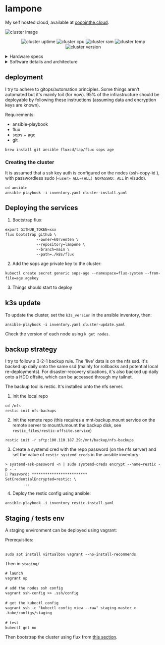 # lampone

My self hosted cloud, available at [cocointhe.cloud](https://cocointhe.cloud).

![cluster image](./3d/cluster.gif)


<div align="center">

![cluster uptime](https://img.shields.io/endpoint?url=https%3A%2F%2Fstats.cocointhe.cloud%2Fcluster_uptime_days&style=for-the-badge&color=blue)
![cluster cpu](https://img.shields.io/endpoint?url=https%3A%2F%2Fstats.cocointhe.cloud%2Fcluster_cpu_usage&style=for-the-badge)
![cluster ram](https://img.shields.io/endpoint?url=https%3A%2F%2Fstats.cocointhe.cloud%2Fcluster_memory_usage&style=for-the-badge)
![cluster temp](https://img.shields.io/endpoint?url=https%3A%2F%2Fstats.cocointhe.cloud%2Fcluster_temperature&style=for-the-badge)
![cluster version](https://img.shields.io/endpoint?url=https%3A%2F%2Fstats.cocointhe.cloud%2Fkubernetes_version&style=for-the-badge&color=blue)

</div>

<details>
<summary>Hardware specs</summary>

Hardware:
- 3 raspberry pi 4 (8Go)
- 1 gigabit ethernet tp link 5 ports switch
- some m3 threaded inserts and screws
- 1 1To lexar usb SSD
- 1 3d printed rack
- 1 [80mm fan](https://www.thermalright.com/product/tl-8015w/)


The 3d files are available in `3d`. This is a remix of [this rack](https://makerworld.com/en/models/180806-raspberry-pi-4-5-mini-server-rack-case). I've included the stls that I remixed/designed, aka the vented sleds for the PI and the SSD, and the side fan mount.

![files](./3d/files.png)

</details>


<details>
<summary>Software details and architecture</summary>

Here is a top view diagram of the main components:

![architecture](./arch.png)

This is the repo that governs almost all the cluster. The bootstrapping is done using ansible, from 3 ssh-available machines (pi4 in this case).

From here, Flux will create everything that is declared in `k8s/`, decrypt what's secret using a private key, and keep the stack in sync.

In `k8s/` there are 2 main folders:
- `infra` that represents what's needed for the cluster to function:
  - a storageclass through a nfs provisionner,
  - an IngressController with Traefik (actually 2, one private one public)
  - cert-manager for pulling certs for my domain
  - cloudflare tunnel for exposing part of my services to the outside world
  - tailscale (not deployed usnig gitops - yet) for accessing my private services from wherever

- an `apps` folder, that's composed of the actual services running on the cluster:
  - [adguard](https://github.com/AdguardTeam/AdGuardHome) for DNS/DHCP

  - [gitea](https://github.com/go-gitea/gitea) for local git and CI/CD
  - [paperless-ngx](https://github.com/paperless-ngx/paperless-ngx) for my important files
  - [immich](https://github.com/immich-app/immich) for photos backups and sync
  - [vaultwarden](https://github.com/dani-garcia/vaultwarden) as my passwords manager
  - [octoprint](https://github.com/OctoPrint/OctoPrint) for controller my 3D printer
  - and some other stuff like monitoring, file sharing, a blog etc..
</details>


## deployment

I try to adhere to gitops/automation principles.
Some things aren't automated but it's mainly toil (for now).
95% of the infrastructure should be deployable by following these instructions (assuming data and encryption keys are known).

Requirements:
- ansible-playbook
- flux
- sops + age
- git

```
brew install git ansible fluxcd/tap/flux sops age
```


### Creating the cluster

It is assumed that a ssh key auth is configured on the nodes (ssh-copy-id <ip>),
with passwordless sudo (`<user> ALL=(ALL) NOPASSWD: ALL` in visudo).

```
cd ansible
ansible-playbook -i inventory.yaml cluster-install.yaml
```


## Deploying the services
1. Bootstrap flux:

```
export GITHUB_TOKEN=xxx
flux bootstrap github \
              --owner=k0rventen \
              --repository=lampone \
              --branch=main \
              --path=./k8s/flux
```

2. Add the sops age private key to the cluster:

```
kubectl create secret generic sops-age --namespace=flux-system --from-file=age.agekey
```

3. Things should start to deploy

## k3s update

To update the cluster, set the `k3s_version` in the ansible inventory, then:
```
ansible-playbook -i inventory.yaml cluster-update.yaml
```
Check the version of each node using `k get nodes`.

## backup strategy

I try to follow a 3-2-1 backup rule. The 'live' data is on the nfs ssd.
It's backed up daily onto the same ssd (mainly for rollbacks and potential local re-deployments).
For disaster-recovery situations, it's also backed up daily onto a HDD offsite, which can be accessed through my tailnet.

The backup tool is restic. It's installed onto the nfs server.

1. Init the local repo

```
cd /nfs
restic init nfs-backups
```

2. Init the remote repo (this requires a mnt-backup.mount service on the remote server to mount/umount the backup disk, see `restic_files/restic-offsite.service`)
```
restic init -r sftp:100.110.187.29:/mnt/backup/nfs-backups
```

3. Create a systemd cred with the repo password (on the nfs server) and set the value of `restic_systemd_creds` in the ansible inventory:
```
> systemd-ask-password -n | sudo systemd-creds encrypt --name=restic -p - -
🔐 Password: *************************
SetCredentialEncrypted=restic: \
        ...
```

4. Deploy the restic config using ansible:

```
ansible-playbook -i inventory restic-install.yaml
```

## Staging / tests env

A staging environment can be deployed using vagrant:

Prerequisites:
```

sudo apt install virtualbox vagrant --no-install-recommends
```

Then in `staging/`
```
# launch
vagrant up

# add the nodes ssh config
vagrant ssh-config >> .ssh/config

# get the kubectl config
vagrant ssh -c "kubectl config view --raw" staging-master > .kube/configs/staging

# test
kubectl get no
```

Then bootstrap the cluster using flux from [this section](#deploying-the-services).
